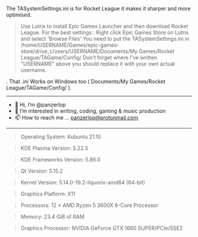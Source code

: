 The TASystemSettings.ini is for Rocket League it makes it sharper and more optimised. 

> Use Lutris to install Epic Games Launcher and then download Rocket League. For the best settings : Right click Epic Games Store on Lutris and select 'Browse Files'  You need to put the TASystemSettings.ini in /home/USERNAME/Games/epic-games-store/drive_c/users/USERNAME/Documents/My Games/Rocket League/TAGame/Config/
>Don't forget where I've written "USERNAME" above you should replace it with your own actual username.

. That .ini Works on Windows too ( Documents/My Games/Rocket League/TAGame/Config/ ).

_________________________________________________________________
- 👋 Hi, I’m @panzerlop
- 👀 I’m interested in writing, coding, gaming & music production
- 📫 How to reach me ... panzerlop@protonmail.com

_________________________________________________________________


> Operating System: Kubuntu 21.10
 
> KDE Plasma Version: 5.22.5

> KDE Frameworks Version: 5.86.0

> Qt Version: 5.15.2

> Kernel Version: 5.14.0-19.2-liquorix-amd64 (64-bit)

> Graphics Platform: X11

> Processors: 12 × AMD Ryzen 5 3600X 6-Core Processor

> Memory: 23.4 GiB of RAM

> Graphics Processor: NVIDIA GeForce GTX 1660 SUPER/PCIe/SSE2
